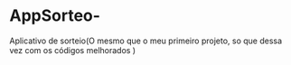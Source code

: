 # AppSorteo-
Aplicativo de sorteio(O mesmo que o meu primeiro projeto, so que dessa vez com os códigos melhorados )
